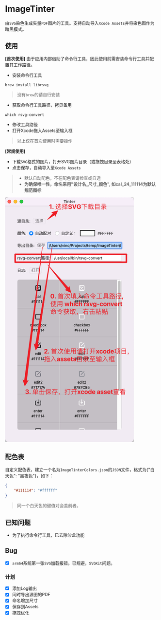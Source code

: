 # ImageTinter
由`SVG`染色生成矢量`PDF`图片的工具。支持自动导入`Xcode Assets`并将染色图作为暗黑模式。


## 使用

**[首次使用]**
由于应用内部借助了命令行工具，因此使用前需安装命令行工具并配置其工作路径。

* 安装命令行工具

```
brew install librsvg
```
> 没有`brew`的请自行安装

* 获取命令行工具路径，拷贝备用

```
which rsvg-convert
```

* 修改工具路径
* 打开Xcode拖入Assets至输入框
> 以上仅在首次使用时需要操作

**[常规使用]**

* 下载`SVG`格式的图片，打开SVG图片目录（或拖拽目录至表格处）
* 点击保存，自动导入至`Xcode Assets`

> * 默认自动配色，不在配色表请检查或自选
> * **为确保唯一性，命名采用"设计名_尺寸_颜色", 如cal_24_111114为默认规范图标**


![](assets/Snipaste_2023-02-01_17-01-10.png)


## 配色表
自定义配色表，建立一个名为`ImageTinterColors.json`的`JSON`文件，格式为{"白天色": "黑夜色"}，如下：
```json
{
    "#111114": "#ffffff"
}
```
> 同一个白天色的键值对会盖前者。

## 已知问题

* 为了执行命令行工具，已去除沙盒功能

## Bug

* [x] `arm64`系统第一张`SVG`加载报错。已规避，`SVGKit`问题。

### 计划
* [x] 添加Log输出
* [x] 同时导出源图的PDF
* [x] 命名增加尺寸
* [x] 保存到Assets
* [x] 拖拽优化